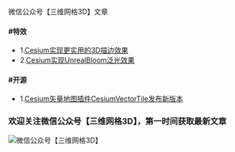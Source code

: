 微信公众号【三维网格3D】文章

#### #特效
* 1.[Cesium实现更实用的3D描边效果](Cesium/postprocess/01/readme.md)
* 2.[Cesium实现UnrealBloom泛光效果](Cesium/postprocess/02/readme.md)

#### #开源
* 1.[Cesium矢量地图插件CesiumVectorTile发布新版本](Cesium/vectortile/01/readme.md)

### 欢迎关注微信公众号【三维网格3D】，第一时间获取最新文章 ###
![微信公众号【三维网格3D】](assets/微信公众号【三维网格3D】.png)